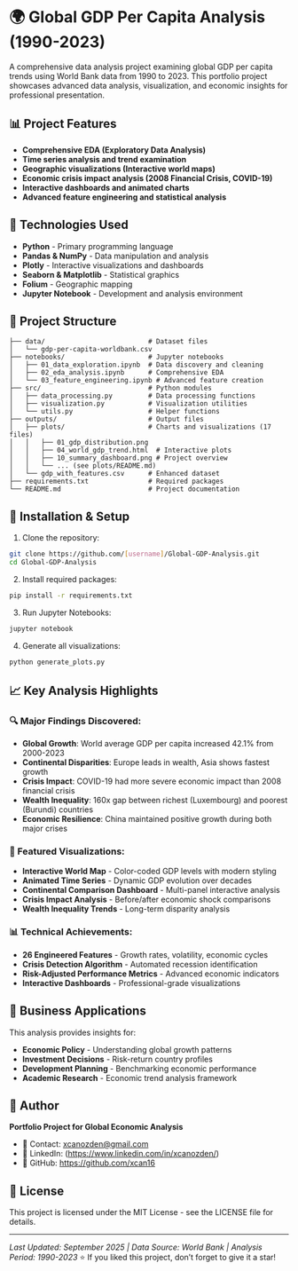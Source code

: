 # 🌍 Global GDP Per Capita Analysis (1990-2023)

A comprehensive data analysis project examining global GDP per capita trends using World Bank data from 1990 to 2023. This portfolio project showcases advanced data analysis, visualization, and economic insights for professional presentation.

## 📊 Project Features

- **Comprehensive EDA (Exploratory Data Analysis)**
- **Time series analysis and trend examination**
- **Geographic visualizations (Interactive world maps)**
- **Economic crisis impact analysis (2008 Financial Crisis, COVID-19)**
- **Interactive dashboards and animated charts**
- **Advanced feature engineering and statistical analysis**

## 🚀 Technologies Used

- **Python** - Primary programming language
- **Pandas & NumPy** - Data manipulation and analysis
- **Plotly** - Interactive visualizations and dashboards
- **Seaborn & Matplotlib** - Statistical graphics
- **Folium** - Geographic mapping
- **Jupyter Notebook** - Development and analysis environment

## 📁 Project Structure

```
├── data/                          # Dataset files
│   └── gdp-per-capita-worldbank.csv
├── notebooks/                     # Jupyter notebooks
│   ├── 01_data_exploration.ipynb  # Data discovery and cleaning
│   ├── 02_eda_analysis.ipynb      # Comprehensive EDA
│   └── 03_feature_engineering.ipynb # Advanced feature creation
├── src/                           # Python modules
│   ├── data_processing.py         # Data processing functions
│   ├── visualization.py           # Visualization utilities
│   └── utils.py                   # Helper functions
├── outputs/                       # Output files
│   ├── plots/                     # Charts and visualizations (17 files)
│   │   ├── 01_gdp_distribution.png
│   │   ├── 04_world_gdp_trend.html  # Interactive plots
│   │   ├── 10_summary_dashboard.png # Project overview
│   │   └── ... (see plots/README.md)
│   └── gdp_with_features.csv      # Enhanced dataset
├── requirements.txt               # Required packages
└── README.md                      # Project documentation
```

## 🔧 Installation & Setup

1. Clone the repository:
```bash
git clone https://github.com/[username]/Global-GDP-Analysis.git
cd Global-GDP-Analysis
```

2. Install required packages:
```bash
pip install -r requirements.txt
```

3. Run Jupyter Notebooks:
```bash
jupyter notebook
```

4. Generate all visualizations:
```bash
python generate_plots.py
```

## 📈 Key Analysis Highlights

### 🔍 Major Findings Discovered:
- **Global Growth**: World average GDP per capita increased 42.1% from 2000-2023
- **Continental Disparities**: Europe leads in wealth, Asia shows fastest growth
- **Crisis Impact**: COVID-19 had more severe economic impact than 2008 financial crisis
- **Wealth Inequality**: 160x gap between richest (Luxembourg) and poorest (Burundi) countries
- **Economic Resilience**: China maintained positive growth during both major crises

### 🎯 Featured Visualizations:
- **Interactive World Map** - Color-coded GDP levels with modern styling
- **Animated Time Series** - Dynamic GDP evolution over decades
- **Continental Comparison Dashboard** - Multi-panel interactive analysis
- **Crisis Impact Analysis** - Before/after economic shock comparisons
- **Wealth Inequality Trends** - Long-term disparity analysis

### 📊 Technical Achievements:
- **26 Engineered Features** - Growth rates, volatility, economic cycles
- **Crisis Detection Algorithm** - Automated recession identification
- **Risk-Adjusted Performance Metrics** - Advanced economic indicators
- **Interactive Dashboards** - Professional-grade visualizations

## 🎯 Business Applications

This analysis provides insights for:
- **Economic Policy** - Understanding global growth patterns
- **Investment Decisions** - Risk-return country profiles
- **Development Planning** - Benchmarking economic performance
- **Academic Research** - Economic trend analysis framework

## 👤 Author

**Portfolio Project for Global Economic Analysis**
- 📧 Contact: xcanozden@gmail.com
- 💼 LinkedIn: (https://www.linkedin.com/in/xcanozden/)
- 🔗 GitHub: https://github.com/xcan16

## 📄 License

This project is licensed under the MIT License - see the LICENSE file for details.

---

*Last Updated: September 2025 | Data Source: World Bank | Analysis Period: 1990-2023*
⭐ If you liked this project, don’t forget to give it a star!